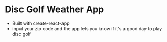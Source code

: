 # Disc Golf Weather App
- Built with create-react-app
- input your zip code and the app lets you know if it's a good day to play disc golf
